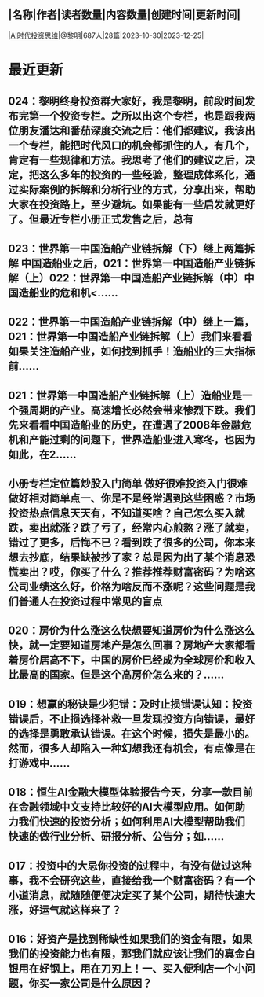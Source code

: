 |名称|作者|读者数量|内容数量|创建时间|更新时间|
---
|[AI时代投资思维](https://xiaobot.net/p/AItouzi?refer=0b133df9-27dc-423b-8101-639049001c13)|@黎明|687人|28篇|2023-10-30|2023-12-25|

# 最近更新
## 024：黎明终身投资群大家好，我是黎明，前段时间发布完第一个投资专栏。之所以出这个专栏，也是跟我两位朋友潘达和番茄深度交流之后：他们都建议，我该出一个专栏，能把时代风口的机会都抓住的人，有几个，肯定有一些规律和方法。我思考了他们的建议之后，决定，把这么多年的投资的一些经验，整理成体系化，通过实际案例的拆解和分析行业的方式，分享出来，帮助大家在投资路上，至少避坑。如果能有一些启发就更好了。但最近专栏小册正式发售之后，总有
## 023：世界第一中国造船产业链拆解（下）继上两篇拆解 中国造船业之后，021：世界第一中国造船产业链拆解（上）022：世界第一中国造船产业链拆解（中）中国造船业的危和机<......
## 022：世界第一中国造船产业链拆解（中）继上一篇，021：世界第一中国造船产业链拆解（上）我们来看看如果关注造船产业，如何找到抓手！造船业的三大指标前......
## 021：世界第一中国造船产业链拆解（上）造船业是一个强周期的产业。高速增长必然会带来惨烈下跌。我们先来看看中国造船业的历史，在遭遇了2008年金融危机和产能过剩的问题下，世界造船业进入寒冬，也因为如此，在2......
## 小册专栏定位篇炒股入门简单 做好很难投资入门很难 做好相对简单点一、你是不是经常遇到这些困惑？市场投资热点信息天天有，不知道买啥？自己怎么买入就跌，卖出就涨？跌了亏了，经常内心煎熬？涨了就卖，错过了更多，后悔不已？看到跌了很多的公司，你本来想去抄底，结果缺被抄了家？总是因为出了某个消息恐慌卖出？哎，你买了什么？推荐推荐财富密码？为啥这公司业绩这么好，价格为啥反而不涨呢？这些问题是我们普通人在投资过程中常见的盲点
## 020：房价为什么涨这么快想要知道房价为什么涨这么快，就一定要知道房地产是怎么回事？房地产大家都看着房价居高不下，中国的房价已经成为全球房价和收入比最高的国家。但是这个高房价怎么来的？......
## 019：想赢的秘诀是少犯错：及时止损错误认知：投资错误后，不止损选择补救一旦发现投资方向错误，最好的选择是勇敢承认错误。在这个时候，损失是最小的。然而，很多人却陷入一种幻想我还有机会，有点像是在打游戏中......
## 018：恒生AI金融大模型体验报告今天，分享一款目前在金融领域中文支持比较好的AI大模型应用。如何助力我们快速的投资分析；如何利用AI大模型帮助我们快速的做行业分析、研报分析、公告分；如......
## 017：投资中的大忌你投资的过程中，有没有做过这种事，我不会研究这些，直接给我一个财富密码？有一个小道消息，就随随便便决定买了某个公司，期待快速大涨，好运气就这样来了？
## 016：好资产是找到稀缺性如果我们的资金有限，如果我们的投资能力也有限，那我们就应该让我们的真金白银用在好钢上，用在刀刃上！一、买入便利店一个小问题，你买一家公司是什么原因？

